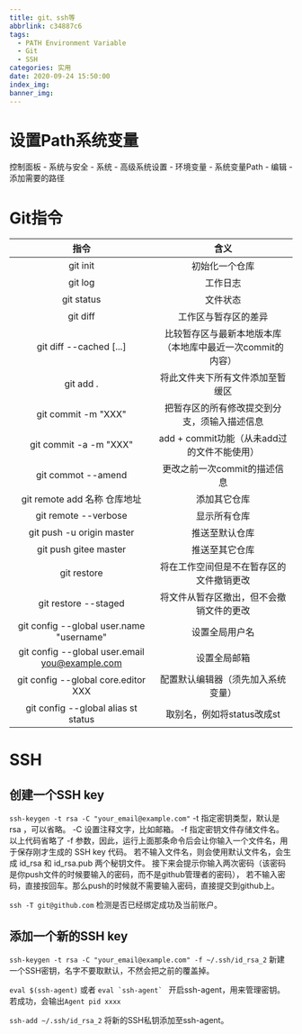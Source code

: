 ```yaml
---
title: git、ssh等
abbrlink: c34887c6
tags:
  - PATH Environment Variable
  - Git
  - SSH
categories: 实用
date: 2020-09-24 15:50:00
index_img:
banner_img:
---
```


# 设置Path系统变量
控制面板 - 系统与安全 - 系统 - 高级系统设置 - 环境变量 - 系统变量Path - 编辑 - 添加需要的路径

# Git指令
指令|含义
:-:|:-:
git init|初始化一个仓库
git log|工作日志
git status|文件状态
git diff|工作区与暂存区的差异
git diff --cached  [<path>...]|比较暂存区与最新本地版本库（本地库中最近一次commit的内容）
git add .|将此文件夹下所有文件添加至暂缓区
git commit -m "XXX"|把暂存区的所有修改提交到分支，须输入描述信息
git commit -a -m "XXX"|add + commit功能（从未add过的文件不能使用）
git commot --amend|更改之前一次commit的描述信息
git remote add 名称 仓库地址|添加其它仓库
git remote --verbose|显示所有仓库
git push -u origin master|推送至默认仓库
git push gitee master|推送至其它仓库
git restore|将在工作空间但是不在暂存区的文件撤销更改
git restore --staged|将文件从暂存区撤出，但不会撤销文件的更改
git config --global user.name "username"|设置全局用户名
git config --global user.email you@example.com|设置全局邮箱
git config --global core.editor XXX|配置默认编辑器（须先加入系统变量）
git config --global alias st status|取别名，例如将status改成st

# SSH
## 创建一个SSH key
`ssh-keygen -t rsa -C "your_email@example.com"`
-t 指定密钥类型，默认是 rsa ，可以省略。
-C 设置注释文字，比如邮箱。
-f 指定密钥文件存储文件名。
以上代码省略了 -f 参数，因此，运行上面那条命令后会让你输入一个文件名，用于保存刚才生成的 SSH key 代码。
若不输入文件名，则会使用默认文件名，会生成 id_rsa 和 id_rsa.pub 两个秘钥文件。
接下来会提示你输入两次密码（该密码是你push文件的时候要输入的密码，而不是github管理者的密码），
若不输入密码，直接按回车。那么push的时候就不需要输入密码，直接提交到github上。

`ssh -T git@github.com`
检测是否已经绑定成功及当前账户。

## 添加一个新的SSH key
`ssh-keygen -t rsa -C "your_email@example.com" -f ~/.ssh/id_rsa_2`
新建一个SSH密钥，名字不要取默认，不然会把之前的覆盖掉。

`eval $(ssh-agent)` 或者 ```eval `ssh-agent` ```
开启ssh-agent，用来管理密钥。若成功，会输出`Agent pid xxxx`

`ssh-add ~/.ssh/id_rsa_2`
将新的SSH私钥添加至ssh-agent。
